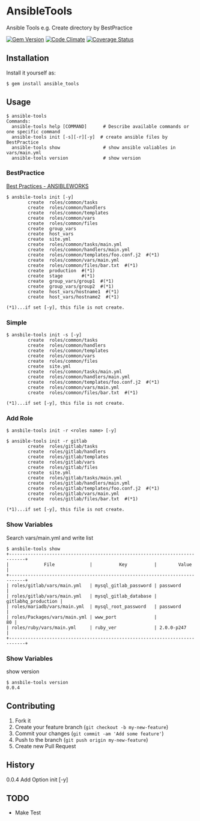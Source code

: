 # AnsibleTools

Ansible Tools e.g. Create directory by BestPractice

[![Gem Version](https://badge.fury.io/rb/ansible_tools.png)](http://badge.fury.io/rb/ansible_tools)
[![Code Climate](https://codeclimate.com/github/volanja/ansible_tools.png)](https://codeclimate.com/github/volanja/ansible_tools)
[![Coverage Status](https://coveralls.io/repos/volanja/ansible_tools/badge.png)](https://coveralls.io/r/volanja/ansible_tools)

## Installation

Install it yourself as:
```
$ gem install ansible_tools
```

## Usage

```
$ ansible-tools
Commands:
  ansible-tools help [COMMAND]      # Describe available commands or one specific command
  ansible-tools init [-s][-r][-y]  # create ansible files by BestPractice
  ansible-tools show                # show ansible valiables in vars/main.yml
  ansible-tools version             # show version
```

### BestPractice
[Best Practices - ANSIBLEWORKS](http://www.ansibleworks.com/docs/playbooks_best_practices.html)

```
$ ansbile-tools init [-y]
		create	roles/common/tasks
		create	roles/common/handlers
		create	roles/common/templates
		create	roles/common/vars
		create	roles/common/files
		create	group_vars
		create	host_vars
		create	site.yml
		create	roles/common/tasks/main.yml
		create	roles/common/handlers/main.yml
		create	roles/common/templates/foo.conf.j2  #(*1)
		create	roles/common/vars/main.yml
		create	roles/common/files/bar.txt  #(*1)
		create	production  #(*1)
		create	stage       #(*1)
		create	group_vars/group1  #(*1)
		create	group_vars/group2  #(*1)
		create	host_vars/hostname1  #(*1)
		create	host_vars/hostname2  #(*1)

(*1)...if set [-y], this file is not create.
```

### Simple

```
$ ansbile-tools init -s [-y]
		create	roles/common/tasks
		create	roles/common/handlers
		create	roles/common/templates
		create	roles/common/vars
		create	roles/common/files
		create	site.yml
		create	roles/common/tasks/main.yml
		create	roles/common/handlers/main.yml
		create	roles/common/templates/foo.conf.j2  #(*1)
		create	roles/common/vars/main.yml
		create	roles/common/files/bar.txt  #(*1)

(*1)...if set [-y], this file is not create.
```

### Add Role

```
$ ansbile-tools init -r <roles name> [-y]

$ ansible-tools init -r gitlab
		create	roles/gitlab/tasks
		create	roles/gitlab/handlers
		create	roles/gitlab/templates
		create	roles/gitlab/vars
		create	roles/gitlab/files
		create	site.yml
		create	roles/gitlab/tasks/main.yml
		create	roles/gitlab/handlers/main.yml
		create	roles/gitlab/templates/foo.conf.j2  #(*1)
		create	roles/gitlab/vars/main.yml
		create	roles/gitlab/files/bar.txt  #(*1)

(*1)...if set [-y], this file is not create.
```

### Show Variables
Search vars/main.yml and write list

```
$ ansbile-tools show
+----------------------------------------------------------------------------+
|             File             |          Key          |        Value        |
+----------------------------------------------------------------------------+
| roles/gitlab/vars/main.yml   | mysql_gitlab_password | password            |
| roles/gitlab/vars/main.yml   | mysql_gitlab_database | gitlabhq_production |
| roles/mariadb/vars/main.yml  | mysql_root_password   | password            |
| roles/Packages/vars/main.yml | www_port              |                  80 |
| roles/ruby/vars/main.yml     | ruby_ver              | 2.0.0-p247          |
+----------------------------------------------------------------------------+
```

### Show Variables
show version

```
$ ansbile-tools version
0.0.4
```

## Contributing

1. Fork it
2. Create your feature branch (`git checkout -b my-new-feature`)
3. Commit your changes (`git commit -am 'Add some feature'`)
4. Push to the branch (`git push origin my-new-feature`)
5. Create new Pull Request

## History
0.0.4  Add Option init [-y]

## TODO
+ Make Test
